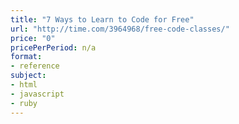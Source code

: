 ```yaml
---
title: "7 Ways to Learn to Code for Free"
url: "http://time.com/3964968/free-code-classes/"
price: "0"
pricePerPeriod: n/a
format: 
- reference
subject: 
- html
- javascript
- ruby
---
```

